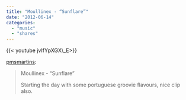 ```yaml
---
title: "Moullinex - “Sunflare”"
date: "2012-06-14"
categories:
  - "music"
  - "shares"
---
```


<div style="width: 70vw;">{{< youtube jvIfYpXGX\_E>}}</div>

[pmsmartins](http://pmsmartins.tumblr.com/post/24944490367/moullinex-sunflare-starting-the-day-with-some):

> Moullinex - “Sunflare”
>
> Starting the day with some portuguese groovie flavours, nice clip also.
